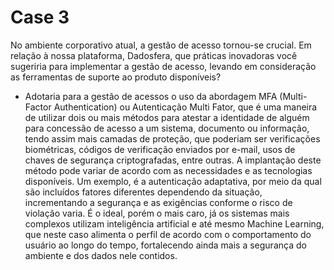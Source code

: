 # Case 3

No ambiente corporativo atual, a gestão de acesso tornou-se crucial. Em relação à nossa plataforma, Dadosfera, que práticas inovadoras você sugeriria para implementar a gestão de acesso, levando em consideração as ferramentas de suporte ao produto disponíveis?

- Adotaria para a gestão de acessos o uso da abordagem MFA (Multi-Factor Authentication) ou Autenticação Multi Fator, que é uma maneira de utilizar dois ou mais métodos para atestar a identidade de alguém para concessão de acesso a um sistema, documento ou informação, tendo assim mais camadas de proteção, que poderiam ser verificações biométricas, códigos de verificação enviados por e-mail, usos de chaves de segurança criptografadas, entre outras. A implantação deste método pode variar de acordo com as necessidades e as tecnologias disponíveis. Um exemplo, é a autenticação adaptativa, por meio da qual são incluídos fatores diferentes dependendo da situação, incrementando a segurança e as exigências conforme o risco de violação varia. É o ideal, porém o mais caro, já os sistemas mais complexos utilizam  inteligência artificial e até mesmo Machine Learning, que neste caso alimenta o perfil de acordo com o comportamento do usuário ao longo do tempo, fortalecendo ainda mais a segurança do ambiente e dos dados nele contidos.




